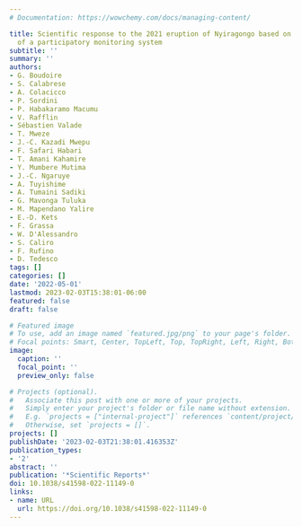 ```yaml
---
# Documentation: https://wowchemy.com/docs/managing-content/

title: Scientific response to the 2021 eruption of Nyiragongo based on the implementation
  of a participatory monitoring system
subtitle: ''
summary: ''
authors:
- G. Boudoire
- S. Calabrese
- A. Colacicco
- P. Sordini
- P. Habakaramo Macumu
- V. Rafflin
- Sébastien Valade
- T. Mweze
- J.-C. Kazadi Mwepu
- F. Safari Habari
- T. Amani Kahamire
- Y. Mumbere Mutima
- J.-C. Ngaruye
- A. Tuyishime
- A. Tumaini Sadiki
- G. Mavonga Tuluka
- M. Mapendano Yalire
- E.-D. Kets
- F. Grassa
- W. D'Alessandro
- S. Caliro
- F. Rufino
- D. Tedesco
tags: []
categories: []
date: '2022-05-01'
lastmod: 2023-02-03T15:38:01-06:00
featured: false
draft: false

# Featured image
# To use, add an image named `featured.jpg/png` to your page's folder.
# Focal points: Smart, Center, TopLeft, Top, TopRight, Left, Right, BottomLeft, Bottom, BottomRight.
image:
  caption: ''
  focal_point: ''
  preview_only: false

# Projects (optional).
#   Associate this post with one or more of your projects.
#   Simply enter your project's folder or file name without extension.
#   E.g. `projects = ["internal-project"]` references `content/project/deep-learning/index.md`.
#   Otherwise, set `projects = []`.
projects: []
publishDate: '2023-02-03T21:38:01.416353Z'
publication_types:
- '2'
abstract: ''
publication: '*Scientific Reports*'
doi: 10.1038/s41598-022-11149-0
links:
- name: URL
  url: https://doi.org/10.1038/s41598-022-11149-0
---
```

